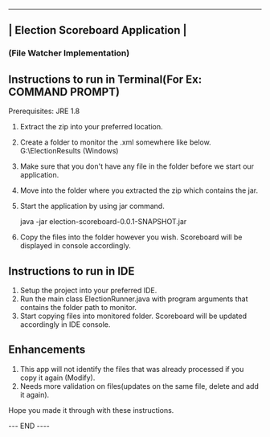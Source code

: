 
 -----------------------------------
| Election Scoreboard Application |
 -----------------------------------
### (File Watcher Implementation)

Instructions to run in Terminal(For Ex: COMMAND PROMPT)
-------------------------------

Prerequisites:
 JRE 1.8

1) Extract the zip into your preferred location.
1) Create a folder to monitor the <results-file>.xml somewhere like below.
   G:\ElectionResults (Windows)
2) Make sure that you don't have any file in the folder before we start our application.
3) Move into the folder where you extracted the zip which contains the jar.
4) Start the application by using jar command.

   java -jar election-scoreboard-0.0.1-SNAPSHOT.jar <folder-path-to-monitor>

5) Copy the files into the folder however you wish. Scoreboard will be displayed in console accordingly.

Instructions to run in IDE
---------------------------
1) Setup the project into your preferred IDE.
2) Run the main class ElectionRunner.java with program arguments that contains the folder path to monitor.
3) Start copying files into monitored folder. Scoreboard will be updated accordingly in IDE console.

Enhancements
------------
1) This app will not identify the files that was already processed if you copy it again (Modify).
2) Needs more validation on files(updates on the same file, delete and add it again).

Hope you made it through with these instructions.

--- END ----
   

 

